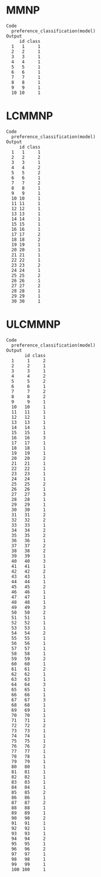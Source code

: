 # MMNP

    Code
      preference_classification(model)
    Output
         id class
      1   1     1
      2   2     1
      3   3     1
      4   4     1
      5   5     1
      6   6     1
      7   7     1
      8   8     1
      9   9     1
      10 10     1

# LCMMNP

    Code
      preference_classification(model)
    Output
         id class
      1   1     1
      2   2     2
      3   3     1
      4   4     2
      5   5     2
      6   6     1
      7   7     2
      8   8     1
      9   9     1
      10 10     1
      11 11     1
      12 12     1
      13 13     1
      14 14     1
      15 15     1
      16 16     1
      17 17     2
      18 18     2
      19 19     1
      20 20     1
      21 21     1
      22 22     1
      23 23     2
      24 24     1
      25 25     2
      26 26     1
      27 27     2
      28 28     1
      29 29     1
      30 30     1

# ULCMMNP

    Code
      preference_classification(model)
    Output
           id class
      1     1     2
      2     2     1
      3     3     1
      4     4     2
      5     5     2
      6     6     1
      7     7     2
      8     8     2
      9     9     1
      10   10     1
      11   11     1
      12   12     1
      13   13     1
      14   14     1
      15   15     1
      16   16     3
      17   17     1
      18   18     1
      19   19     1
      20   20     2
      21   21     1
      22   22     1
      23   23     1
      24   24     1
      25   25     2
      26   26     1
      27   27     3
      28   28     1
      29   29     1
      30   30     1
      31   31     2
      32   32     2
      33   33     1
      34   34     2
      35   35     2
      36   36     1
      37   37     2
      38   38     2
      39   39     1
      40   40     3
      41   41     1
      42   42     2
      43   43     1
      44   44     1
      45   45     2
      46   46     1
      47   47     1
      48   48     1
      49   49     3
      50   50     2
      51   51     1
      52   52     1
      53   53     1
      54   54     2
      55   55     1
      56   56     1
      57   57     1
      58   58     1
      59   59     2
      60   60     1
      61   61     2
      62   62     1
      63   63     1
      64   64     3
      65   65     1
      66   66     1
      67   67     3
      68   68     1
      69   69     1
      70   70     1
      71   71     1
      72   72     2
      73   73     1
      74   74     1
      75   75     1
      76   76     2
      77   77     1
      78   78     1
      79   79     1
      80   80     1
      81   81     1
      82   82     1
      83   83     1
      84   84     1
      85   85     2
      86   86     1
      87   87     2
      88   88     1
      89   89     1
      90   90     2
      91   91     1
      92   92     1
      93   93     1
      94   94     2
      95   95     1
      96   96     2
      97   97     1
      98   98     1
      99   99     1
      100 100     1

